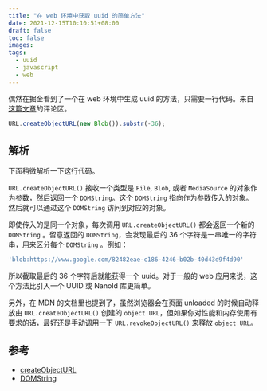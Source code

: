 ```yaml
---
title: "在 web 环境中获取 uuid 的简单方法"
date: 2021-12-15T10:10:51+08:00
draft: false
toc: false
images:
tags:
  - uuid
  - javascript
  - web
---
```


偶然在掘金看到了一个在 web 环境中生成 uuid 的方法，只需要一行代码。来自[这篇文章](https://juejin.cn/post/7039960318897815565)的评论区。

```js
URL.createObjectURL(new Blob()).substr(-36);
```

## 解析
下面稍微解析一下这行代码。

`URL.createObjectURL()` 接收一个类型是 `File`, `Blob`, 或者 `MediaSource` 的对象作为参数，然后返回一个 `DOMString`。这个 `DOMString` 指向作为参数传入的对象。然后就可以通过这个 `DOMString` 访问到对应的对象。

即使传入的是同一个对象，每次调用 `URL.createObjectURL()` 都会返回一个新的 `DOMString` 。留意返回的 `DOMString`，会发现最后的 36 个字符是一串唯一的字符串，用来区分每个 `DOMString` 。例如：

```js
'blob:https://www.google.com/82482eae-c186-4246-b02b-40d43d9f4d90'
```

所以截取最后的 36 个字符后就能获得一个 uuid。对于一般的 web 应用来说，这个方法比引入一个 UUID 或 NanoId 库更简单。

另外，在 MDN 的文档里也提到了，虽然浏览器会在页面 unloaded 的时候自动释放由 `URL.createObjectURL()` 创建的 `object URL`，但如果你对性能和内存使用有要求的话，最好还是手动调用一下 `URL.revokeObjectURL()` 来释放 `object URL`。


## 参考
- [createObjectURL](https://developer.mozilla.org/en-US/docs/Web/API/URL/createObjectURL)
- [DOMString](https://developer.mozilla.org/en-US/docs/Web/API/DOMString)

